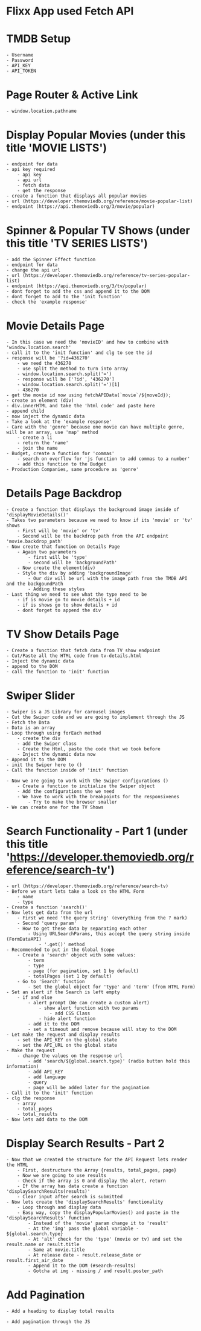 # Flixx App used Fetch API

# TMDB Setup
    - Username
    - Password
    - API_KEY
    - API_TOKEN

# Page Router & Active Link
    - window.location.pathname

# Display Popular Movies (under this title 'MOVIE LISTS')
    - endpoint for data
    - api key required
        - api key
        - api url
        - fetch data
        - get the response
    - create a function that displays all popular movies
    - url (https://developer.themoviedb.org/reference/movie-popular-list)
    - endpoint (https://api.themoviedb.org/3/movie/popular)

# Spinner & Popular TV Shows (under this title 'TV SERIES LISTS')
    - add the Spinner Effect function
    - endpoint for data
    - change the api url
    - url (https://developer.themoviedb.org/reference/tv-series-popular-list)
    - endpoint (https://api.themoviedb.org/3/tv/popular)
    - dont forget to add the css and append it to the DOM
    - dont forget to add to the 'init function'
    - check the 'example response'

# Movie Details Page
    - In this case we need the 'movieID' and how to combine with 'window.location.search'
    - call it to the 'init function' and clg to see the id
    - response will be '?id=436270'
        - we need the 436270
        - use split the method to turn into array 
        - window.location.search.split('=')
        - response will be ['?id', '436270']
        - window.location.search.split('=')[1]
        - 436270
    - get the movie id now using fetchAPIData(`movie`/${moveId});
    - create an element (div)
    - div.innerHTML and take the 'html code' and paste here
    - append child
    - now inject the dynamic data
    - Take a look at the 'example response'
    - Care with the 'genre' because one movie can have multiple genre, will be an array, use 'map' method
        - create a li
        - return the 'name'
        - join the name
    - Budget, create a function for 'commas'
        - search on overflow for 'js function to add commas to a number'
        - add this function to the Budget
    - Production Companies, same procedure as 'genre'

# Details Page Backdrop
    - Create a function that displays the background image inside of 'displayMovieDetails()'
    - Takes two parameters because we need to know if its 'movie' or 'tv' shows
        - First will be 'movie' or 'tv'
        - Second will be the backdrop path from the API endpoint 'movie.backdrop_path'
    - Now create that function on Details Page
        - Again two parameters
            - first will be 'type'
            - second will be 'backgroundPath'
        - Now create the element(div)
        - Style the div by adding 'backgroundImage'
            - Our div will be url with the image path from the TMDB API and the backgoundPath
            - Adding these styles
    - Last thing we need to see what the type need to be
        - if is movie go to movie details + id
        - if is shows go to show details + id
        - dont forget to append the div

# TV Show Details Page
    - Create a function that fetch data from TV show endpoint
    - Cut/Paste all the HTML code from tv-details.html
    - Inject the dynamic data
    - append to the DOM
    - call the function to 'init' function

# Swiper Slider
    - Swiper is a JS Library for carousel images
    - Cut the Swiper code and we are going to implement through the JS
    - Fetch the Data
    - Data is an array
    - Loop through using forEach method
        - create the div
        - add the Swiper class
        - Create the Html, paste the code that we took before
        - Inject the dynamic data now
    - Append it to the DOM
    - init the Swiper here to ()
    - Call the function inside of 'init' function

    - Now we are going to work with the Swiper configurations ()
        - Create a function to initialize the Swiper object
        - Add the configurations the we need
        - We have to work with the breakpoints for the responsivenes
            - Try to make the browser smaller
    - We can create one for the TV Shows

# Search Functionality - Part 1 (under this title 'https://developer.themoviedb.org/reference/search-tv')
    - url (https://developer.themoviedb.org/reference/search-tv)
    - Before we start lets take a look on the HTML Form
        - name
        - type
    - Create a function 'search()' 
    - Now lets get data from the url
        - First we need 'the query string' (everything from the ? mark)
        - Second 'query param'
        - How to get these data by separating each other
            - Using URLSearchParams, this accept the query string inside (FormDataAPI)
                - '.get()' method 
    - Recommended to put in the Global Scope
        - Create a 'search' object with some values:
            - term
            - type
            - page (for pagination, set 1 by default)
            - totalPages (set 1 by default)
        - Go to 'Search' function
            - Set the global object for 'type' and 'term' (from HTML Form) 
    - Set an alert if the Search is left empty
        - if and else
            - alert prompt (We can create a custom alert)
                - show alert function with two params
                    - add CSS Class
                - hide alert function
            - add it to the DOM
            - set a timeout and remove because will stay to the DOM
    - Let make the request and display results
        - set the API_KEY on the global state
        - set the API_URL on the global state
    - Make the request
        - change the values on the response url
            - add 'search/${global.search.type}' (radio button hold this information)
            - add API_KEY
            - add language
            - query
            - page will be added later for the pagination
    - Call it to the 'init' function
    - clg the response
        - array
        - total_pages
        - total_results
    - Now lets add data to the DOM

# Display Search Results - Part 2
    - Now that we created the structure for the API Request lets render the HTML
        - First, destructure the Array {results, total_pages, page}
        - Now we are going to use results
        - Check if the array is 0 and display the alert, return
        - If the array has data create a function 'displaySearchResults(results)'
        - Clear input after search is submitted
    - Now lets create the 'displaySearchResults' functionality
        - Loop through and display data
        - Easy way, copy the displayPopularMovies() and paste in the 'displaySearchResults' function
            - Instead of the 'movie' param change it to 'result'
            - At the 'img' pass the global variable - ${global.search.type}
            - At 'alt' check for the 'type' (movie or tv) and set the result.name or result.title
            - Same at movie.title
            - At release date - result.release_date or result.first_air_date
            - Append it to the DOM (#search-results)
            - Gotcha at img - missing / and result.poster_path

# Add Pagination
    - Add a heading to display total results
    
    - Add pagination through the JS
    


